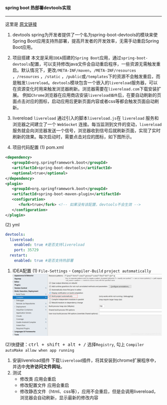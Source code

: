 #### spring boot 热部署devtools实现

---

这里是 [原文链接](https://www.cnblogs.com/TechSnail/p/7690829.html)

1. devtools
     spring为开发者提供了一个名为spring-boot-devtools的模块来使Spring Boot应用支持热部署，提高开发者的开发效率，无需手动重启Spring Boot应用。

1. 项目搭建
     本文是采用`IDEA`搭建的`Spring Boot`应用，通过`spring-boot-devtools`配置，可以支持修改java文件会自动重启程序，一些资源无需触发重启。默认情况下，更改`/META-INF/maven`，`/META-INF/resources` ，`/resources` ，`/static` ，`/public`或`/templates`下的资源不会触发重启，而是触发`livereload`。`devtools`模块包含一个嵌入的`livereload`服务器，可以在资源变化时用来触发浏览器刷新。浏览器需要在`livereload.com`下载安装扩展。 例如`Chrome`浏览器在应用商店安装`livereload插件`后，在要自动刷新的页面点击对应的图标，启动应用后更新页面内容或者css等都会触发页面自动刷新。

1. livereload
     `livereload` 通过引入的脚本`livereload.js`在 `livereload` 服务和浏览器之间建立了一个 `WebSocket` 连接。每当监测到文件的变动，`livereload` 服务就会向浏览器发送一个信号，浏览器收到信号后就刷新页面，实现了实时刷新的效果。每次启动时，需要点击对应的图标，如下图所示。

1. 项目代码配置
    (1) pom.xml
  ~~~xml
  <dependency>
     <groupId>org.springframework.boot</groupId>
     <artifactId>spring-boot-devtools</artifactId>
     <optional>true</optional>
  </dependency>
  <plugin>
     <groupId>org.springframework.boot</groupId>
     <artifactId>spring-boot-maven-plugin</artifactId>
     <configuration>
        <fork>true</fork> <!-- 如果没有该配置，devtools不会生效 -->
     </configuration>
  </plugin>
  ~~~
  (2) yml
  ~~~yml
  devtools:
    livereload:
      enabled: true #是否支持livereload
      port: 35729
    restart:
      enabled: true #是否支持热部署
  ~~~
1. IDEA配置
    (1) `File-Settings` - `Compiler-Build` `project automatically`
  ![](../../img/20190103125424210.png)

  (2)快捷键：<kbd>ctrl + shift + alt + /</kbd> 选择`Registry`, 勾上 `Compiler autoMake allow when app running`

1. 安装livereload插件
     下载`livereload`插件，将其安装到chrome扩展程序中，并选中**允许访问文件网址**。
1. 测试
     - 修改类 应用会重启
     - 修改配置文件 应用会重启
     - 修改静态文件（html、css等），应用不会重启，但是会调用livereload，浏览器会自动刷新，显示最新的修改内容